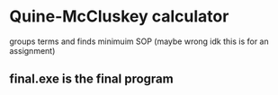 # Quine-McCluskey calculator
groups terms and finds minimuim SOP
(maybe wrong idk this is for an assignment)
## final.exe is the final program
